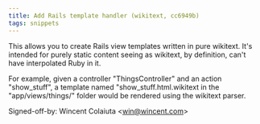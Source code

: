 ```yaml
---
title: Add Rails template handler (wikitext, cc6949b)
tags: snippets
---
```


This allows you to create Rails view templates written in pure wikitext. It's intended for purely static content seeing as wikitext, by definition, can't have interpolated Ruby in it.

For example, given a controller "ThingsController" and an action "show\_stuff", a template named "show\_stuff.html.wikitext in the "app/views/things/" folder would be rendered using the wikitext parser.

Signed-off-by: Wincent Colaiuta &lt;win@wincent.com&gt;
